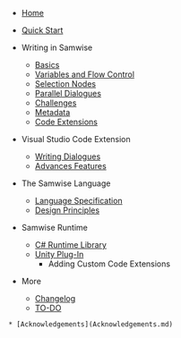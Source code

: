 * [Home](Home.md)

* [Quick Start](Quick_Start.md)

* Writing in Samwise
    * [Basics](Language_Basics.md)
    * [Variables and Flow Control](Language_Logic.md)
    * [Selection Nodes](Language_Selection.md)
    * [Parallel Dialogues](Language_Parallel.md)
    * [Challenges](Language_Challenge.md)
    * [Metadata](Language_Metadata.md)
    * [Code Extensions](Language_CodeExtensions.md)

* Visual Studio Code Extension
    * [Writing Dialogues](Vscode_Write.md)
    * [Advances Features](Vscode_Advanced.md)

* The Samwise Language
    * [Language Specification](Language.md)
    * [Design Principles](Design.md)

* Samwise Runtime
    * [C# Runtime Library](Runtime.md)
    * [Unity Plug-In](Plugin_Unity.md)
        * Adding Custom Code Extensions

* More
    * [Changelog](Changelog.md)
    * [TO-DO](Todo.md)
<!--    * [Games Using Samwise](Games.md) -->
    * [Acknowledgements](Acknowledgements.md)